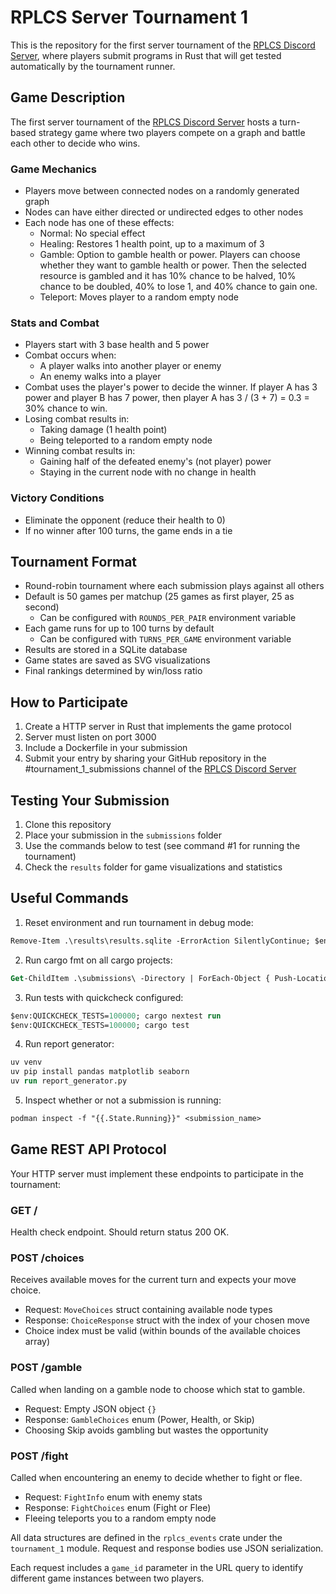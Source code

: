 # RPLCS Server Tournament 1

This is the repository for the first server tournament of the [RPLCS Discord
Server](https://discord.gg/rust-lang-community), where players submit programs
in Rust that will get tested automatically by the tournament runner.

## Game Description

The first server tournament of the [RPLCS Discord
Server](https://discord.gg/rust-lang-community) hosts a turn-based strategy game
where two players compete on a graph and battle each other to decide who wins.

### Game Mechanics

- Players move between connected nodes on a randomly generated graph
- Nodes can have either directed or undirected edges to other nodes
- Each node has one of these effects:
  - Normal: No special effect
  - Healing: Restores 1 health point, up to a maximum of 3
  - Gamble: Option to gamble health or power. Players can choose whether they
    want to gamble health or power. Then the selected resource is gambled and it
    has 10% chance to be halved, 10% chance to be doubled, 40% to lose 1, and
    40% chance to gain one.
  - Teleport: Moves player to a random empty node

### Stats and Combat

- Players start with 3 base health and 5 power
- Combat occurs when:
  - A player walks into another player or enemy
  - An enemy walks into a player
- Combat uses the player's power to decide the winner. If player A has 3 power
  and player B has 7 power, then player A has 3 / (3 + 7) = 0.3 = 30% chance to
  win.
- Losing combat results in:
  - Taking damage (1 health point)
  - Being teleported to a random empty node
- Winning combat results in:
  - Gaining half of the defeated enemy's (not player) power
  - Staying in the current node with no change in health

### Victory Conditions

- Eliminate the opponent (reduce their health to 0)
- If no winner after 100 turns, the game ends in a tie

## Tournament Format

- Round-robin tournament where each submission plays against all others
- Default is 50 games per matchup (25 games as first player, 25 as second)
  - Can be configured with `ROUNDS_PER_PAIR` environment variable
- Each game runs for up to 100 turns by default
  - Can be configured with `TURNS_PER_GAME` environment variable
- Results are stored in a SQLite database
- Game states are saved as SVG visualizations
- Final rankings determined by win/loss ratio

## How to Participate

1. Create a HTTP server in Rust that implements the game protocol
2. Server must listen on port 3000
3. Include a Dockerfile in your submission
4. Submit your entry by sharing your GitHub repository in the #tournament_1_submissions channel of the [RPLCS Discord Server](https://discord.gg/rust-lang-community)

## Testing Your Submission

1. Clone this repository
2. Place your submission in the `submissions` folder
3. Use the commands below to test (see command #1 for running the tournament)
4. Check the `results` folder for game visualizations and statistics

## Useful Commands

1. Reset environment and run tournament in debug mode:

```ps
Remove-Item .\results\results.sqlite -ErrorAction SilentlyContinue; $env:RUST_LOG="debug"; cargo run
```

2. Run cargo fmt on all cargo projects:

```ps
Get-ChildItem .\submissions\ -Directory | ForEach-Object { Push-Location $_.FullName; cargo fmt; Pop-Location }; cargo fmt
```

3. Run tests with quickcheck configured:

```ps
$env:QUICKCHECK_TESTS=100000; cargo nextest run
$env:QUICKCHECK_TESTS=100000; cargo test
```

4. Run report generator:

```ps
uv venv
uv pip install pandas matplotlib seaborn
uv run report_generator.py
```

5. Inspect whether or not a submission is running:

```ps
podman inspect -f "{{.State.Running}}" <submission_name>
```

## Game REST API Protocol

Your HTTP server must implement these endpoints to participate in the tournament:

### GET /

Health check endpoint. Should return status 200 OK.

### POST /choices

Receives available moves for the current turn and expects your move choice.

- Request: `MoveChoices` struct containing available node types
- Response: `ChoiceResponse` struct with the index of your chosen move
- Choice index must be valid (within bounds of the available choices array)

### POST /gamble

Called when landing on a gamble node to choose which stat to gamble.

- Request: Empty JSON object `{}`
- Response: `GambleChoices` enum (Power, Health, or Skip)
- Choosing Skip avoids gambling but wastes the opportunity

### POST /fight

Called when encountering an enemy to decide whether to fight or flee.

- Request: `FightInfo` enum with enemy stats
- Response: `FightChoices` enum (Fight or Flee)
- Fleeing teleports you to a random empty node

All data structures are defined in the `rplcs_events` crate under the `tournament_1` module. Request and response bodies use JSON serialization.

Each request includes a `game_id` parameter in the URL query to identify
different game instances between two players.
